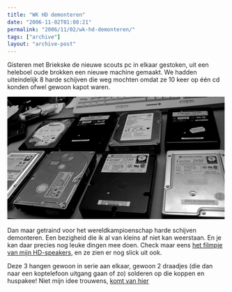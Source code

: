 ```yaml
---
title: "WK HD demonteren"
date: "2006-11-02T01:08:21"
permalink: "2006/11/02/wk-hd-demonteren/"
tags: ["archive"]
layout: "archive-post"
---
```

Gisteren met Briekske de nieuwe scouts pc in elkaar gestoken, uit een heleboel oude brokken een nieuwe machine gemaakt. We hadden uiteindelijk 8 harde schijven die weg mochten omdat ze 10 keer op één cd konden ofwel gewoon kapot waren.

![HD speakers](/images/blog/2006/11/hdspeakers.jpg)

Dan maar getraind voor het wereldkampioenschap harde schijven demonteren. Een bezigheid die ik al van kleins af niet kan weerstaan. En je kan daar precies nog leuke dingen mee doen. Check maar eens [het filmpje van mijn HD-speakers](http://www.donebysimon.be/download/video/hdspeaker.mov "http://www.donebysimon.be/download/video/hdspeaker.mov"), en ze zien er nog slick uit ook.

Deze 3 hangen gewoon in serie aan elkaar, gewoon 2 draadjes (die dan naar een koptelefoon uitgang gaan of zo) solderen op die koppen en huspakee! Niet mijn idee trouwens, [komt van hier](http://www.afrotechmods.com/cheap/hdspeakers/hdspeakers.htm "http://www.afrotechmods.com/cheap/hdspeakers/hdspeakers.htm")
